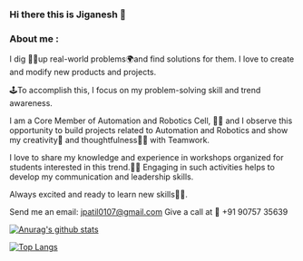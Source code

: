 ### Hi there this is Jiganesh 👋

<!--
**Jiganesh/Jiganesh** is a ✨ _special_ ✨ repository because its `README.md` (this file) appears on your GitHub profile.

Here are some ideas to get you started:

- 🔭 I’m currently working on ...
- 🌱 I’m currently learning ...
- 👯 I’m looking to collaborate on ...
- 🤔 I’m looking for help with ...
- 💬 Ask me about ...
- 📫 How to reach me: ...
- 😄 Pronouns: ...
- ⚡ Fun fact: ...
-->
### About me :

I dig 🕵️‍♀️up real-world problems🌍and find solutions for them. I love to create and modify new products and projects.

🕹To accomplish this, I focus on my problem-solving skill and trend awareness.

I am a Core Member of Automation and Robotics Cell, 👨‍🏭 and I observe this opportunity to build projects related to Automation and Robotics and show my creativity🎠 and thoughtfulness👨‍💻 with Teamwork.

I love to share my knowledge and experience in workshops organized for students interested in this trend.👨‍🏫 Engaging in such activities helps to develop my communication and leadership skills.

Always excited and ready to learn new skills👨‍🎓.

Send me an email: jpatil0107@gmail.com
Give a call at 📲 +91 90757 35639

[![Anurag's github stats](https://github-readme-stats.vercel.app/api?username=Jiganesh)](https://github.com/anuraghazra/github-readme-stats)

[![Top Langs](https://github-readme-stats.vercel.app/api/top-langs/?username=Jiganesh)](https://github.com/anuraghazra/github-readme-stats)

